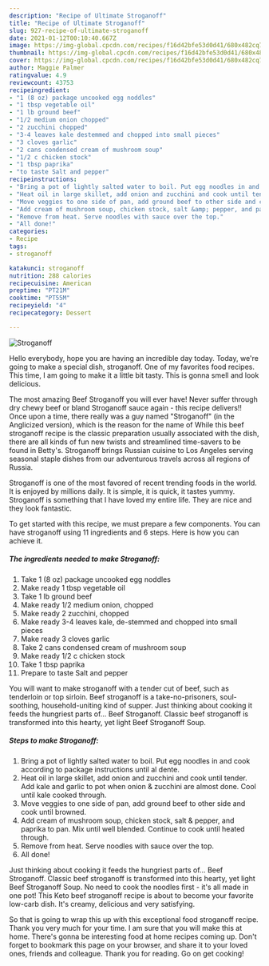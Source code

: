 ```yaml
---
description: "Recipe of Ultimate Stroganoff"
title: "Recipe of Ultimate Stroganoff"
slug: 927-recipe-of-ultimate-stroganoff
date: 2021-01-12T00:10:40.667Z
image: https://img-global.cpcdn.com/recipes/f16d42bfe53d0d41/680x482cq70/stroganoff-recipe-main-photo.jpg
thumbnail: https://img-global.cpcdn.com/recipes/f16d42bfe53d0d41/680x482cq70/stroganoff-recipe-main-photo.jpg
cover: https://img-global.cpcdn.com/recipes/f16d42bfe53d0d41/680x482cq70/stroganoff-recipe-main-photo.jpg
author: Maggie Palmer
ratingvalue: 4.9
reviewcount: 43753
recipeingredient:
- "1 (8 oz) package uncooked egg noddles"
- "1 tbsp vegetable oil"
- "1 lb ground beef"
- "1/2 medium onion chopped"
- "2 zucchini chopped"
- "3-4 leaves kale destemmed and chopped into small pieces"
- "3 cloves garlic"
- "2 cans condensed cream of mushroom soup"
- "1/2 c chicken stock"
- "1 tbsp paprika"
- "to taste Salt and pepper"
recipeinstructions:
- "Bring a pot of lightly salted water to boil. Put egg noodles in and cook according to package instructions until al dente."
- "Heat oil in large skillet, add onion and zucchini and cook until tender. Add kale and garlic to pot when onion &amp; zucchini are almost done. Cool until kale cooked through."
- "Move veggies to one side of pan, add ground beef to other side and cook until browned."
- "Add cream of mushroom soup, chicken stock, salt &amp; pepper, and paprika to pan. Mix until well blended. Continue to cook until heated through."
- "Remove from heat. Serve noodles with sauce over the top."
- "All done!"
categories:
- Recipe
tags:
- stroganoff

katakunci: stroganoff 
nutrition: 288 calories
recipecuisine: American
preptime: "PT21M"
cooktime: "PT55M"
recipeyield: "4"
recipecategory: Dessert

---
```



![Stroganoff](https://img-global.cpcdn.com/recipes/f16d42bfe53d0d41/680x482cq70/stroganoff-recipe-main-photo.jpg)

Hello everybody, hope you are having an incredible day today. Today, we're going to make a special dish, stroganoff. One of my favorites food recipes. This time, I am going to make it a little bit tasty. This is gonna smell and look delicious.

The most amazing Beef Stroganoff you will ever have! Never suffer through dry chewy beef or bland Stroganoff sauce again - this recipe delivers!! Once upon a time, there really was a guy named &#34;Stroganoff&#34; (in the Anglicized version), which is the reason for the name of While this beef stroganoff recipe is the classic preparation usually associated with the dish, there are all kinds of fun new twists and streamlined time-savers to be found in Betty&#39;s. Stroganoff brings Russian cuisine to Los Angeles serving seasonal staple dishes from our adventurous travels across all regions of Russia.

Stroganoff is one of the most favored of recent trending foods in the world. It is enjoyed by millions daily. It is simple, it is quick, it tastes yummy. Stroganoff is something that I have loved my entire life. They are nice and they look fantastic.


To get started with this recipe, we must prepare a few components. You can have stroganoff using 11 ingredients and 6 steps. Here is how you can achieve it.

<!--inarticleads1-->

##### The ingredients needed to make Stroganoff:

1. Take 1 (8 oz) package uncooked egg noddles
1. Make ready 1 tbsp vegetable oil
1. Take 1 lb ground beef
1. Make ready 1/2 medium onion, chopped
1. Make ready 2 zucchini, chopped
1. Make ready 3-4 leaves kale, de-stemmed and chopped into small pieces
1. Make ready 3 cloves garlic
1. Take 2 cans condensed cream of mushroom soup
1. Make ready 1/2 c chicken stock
1. Take 1 tbsp paprika
1. Prepare to taste Salt and pepper


You will want to make stroganoff with a tender cut of beef, such as tenderloin or top sirloin. Beef stroganoff is a take-no-prisoners, soul-soothing, household-uniting kind of supper. Just thinking about cooking it feeds the hungriest parts of… Beef Stroganoff. Classic beef stroganoff is transformed into this hearty, yet light Beef Stroganoff Soup. 

<!--inarticleads2-->

##### Steps to make Stroganoff:

1. Bring a pot of lightly salted water to boil. Put egg noodles in and cook according to package instructions until al dente.
1. Heat oil in large skillet, add onion and zucchini and cook until tender. Add kale and garlic to pot when onion &amp; zucchini are almost done. Cool until kale cooked through.
1. Move veggies to one side of pan, add ground beef to other side and cook until browned.
1. Add cream of mushroom soup, chicken stock, salt &amp; pepper, and paprika to pan. Mix until well blended. Continue to cook until heated through.
1. Remove from heat. Serve noodles with sauce over the top.
1. All done!


Just thinking about cooking it feeds the hungriest parts of… Beef Stroganoff. Classic beef stroganoff is transformed into this hearty, yet light Beef Stroganoff Soup. No need to cook the noodles first - it&#39;s all made in one pot! This Keto beef stroganoff recipe is about to become your favorite low-carb dish. It&#39;s creamy, delicious and very satisfying. 

So that is going to wrap this up with this exceptional food stroganoff recipe. Thank you very much for your time. I am sure that you will make this at home. There's gonna be interesting food at home recipes coming up. Don't forget to bookmark this page on your browser, and share it to your loved ones, friends and colleague. Thank you for reading. Go on get cooking!

